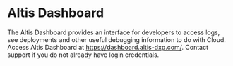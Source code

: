 # Altis Dashboard

The Altis Dashboard provides an interface for developers to access logs, see deployments and other useful debugging information to
do with Cloud. Access Altis Dashboard at <https://dashboard.altis-dxp.com/>. Contact support if you do not
already have login credentials.
